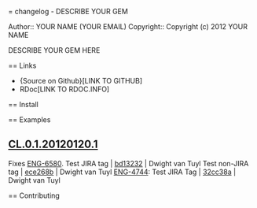 = changelog - DESCRIBE YOUR GEM

Author::  YOUR NAME (YOUR EMAIL)
Copyright:: Copyright (c) 2012 YOUR NAME


DESCRIBE YOUR GEM HERE

== Links

* {Source on Github}[LINK TO GITHUB]
* RDoc[LINK TO RDOC.INFO]

== Install

== Examples

[CL.0.1.20120120.1](https://github.com/dvantuyl/changelog/tree/CL.0.1.20120120.1)
---------------------------------------------------------------------------------

Fixes [ENG-6580](https://windermeresolutions.atlassian.net/browse/ENG-6580). Test JIRA tag | [bd13232](https://github.com/dvantuyl/changelog/bd13232) | Dwight van Tuyl
Test non-JIRA tag | [ece268b](https://github.com/dvantuyl/changelog/ece268b) | Dwight van Tuyl
[ENG-4744](https://windermeresolutions.atlassian.net/browse/ENG-4744): Test JIRA Tag | [32cc38a](https://github.com/dvantuyl/changelog/32cc38a) | Dwight van Tuyl 


== Contributing

